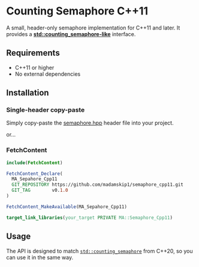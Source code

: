 # Counting Semaphore C++11 

A small, header-only semaphore implementation for C++11 and later.
It provides a [**std::counting_semaphore-like**](https://en.cppreference.com/w/cpp/thread/counting_semaphore.html) interface.

## Requirements

- C++11 or higher
- No external dependencies


## Installation

### Single-header copy-paste

Simply copy-paste the [semaphore.hpp](https://github.com/madamskip1/semaphore_cpp11/blob/master/include/MA/semaphore.hpp) header file into your project.

or...

### FetchContent

```cmake
include(FetchContent)

FetchContent_Declare(
  MA_Sepahore_Cpp11
  GIT_REPOSITORY https://github.com/madamskip1/semaphore_cpp11.git
  GIT_TAG        v0.1.0
)

FetchContent_MakeAvailable(MA_Sepahore_Cpp11)

target_link_libraries(your_target PRIVATE MA::Semaphore_Cpp11)
```



## Usage

The API is designed to match [`std::counting_semaphore`](https://en.cppreference.com/w/cpp/thread/counting_semaphore.html) from C++20, so you can use it in the same way.
